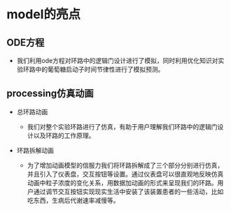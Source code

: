 # model的亮点  

## ODE方程  

+ 我们利用ode方程对环路中的逻辑门设计进行了模拟，同时利用优化知识对实验环路中的葡萄糖启动子时间节律性进行了模拟预测。  

## processing仿真动画  

+ 总环路动画  
  + 我们对整个实验环路进行了仿真，有助于用户理解我们环路中的逻辑门设计以及环路的工作原理。  

+ 环路拆解动画  
  + 为了增加动画模型的信服力我们将环路拆解成了三个部分分别进行仿真，并且引入了仪表盘，交互按钮等设置。通过仪表盘可以很直观地反映仿真动画中粒子浓度的变化关系，用数据加动画的形式来呈现我们的环路。用户通过调节交互按钮实现现实生活中安装了该装置患者的一些活动，比如吃东西，生病后代谢速率减慢等。  
